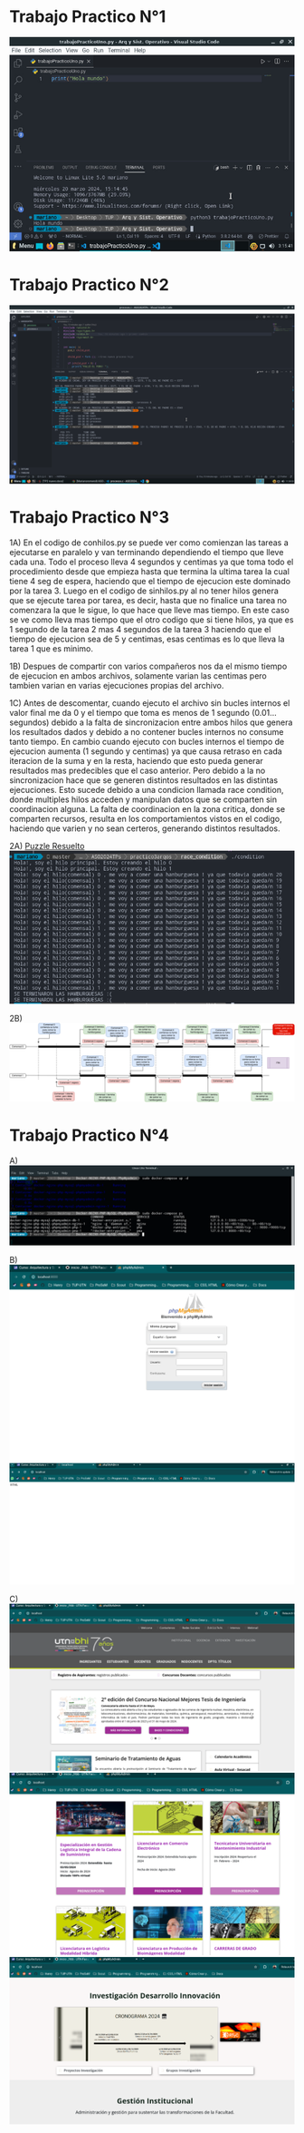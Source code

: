<h1>Trabajo Practico N°1</h1>

<img src="./trabajoPractico1/TP1 Arq y Sist. Operativos.jpeg">

<h1>Trabajo Practico N°2</h1>

<img src="./trabajoPractico2/Screenshot TP2.png">

<h1>Trabajo Practico N°3</h1>

1A)
En el codigo de conhilos.py se puede ver como comienzan las tareas a ejecutarse en paralelo y van terminando dependiendo el tiempo que lleve cada una. Todo el proceso lleva 4 segundos y centimas ya que toma todo el procedimiento desde que empieza hasta que termina la ultima tarea la cual tiene 4 seg de espera, haciendo que el tiempo de ejecucion este dominado por la tarea 3.
  Luego en el codigo de sinhilos.py al no tener hilos genera que se ejecute tarea por tarea, es decir, hasta que no finalice una tarea no comenzara la que le sigue, lo que hace que lleve mas tiempo. En este caso se ve como lleva mas tiempo que el otro codigo que si tiene hilos, ya que es 1 segundo de la tarea 2 mas 4 segundos de la tarea 3 haciendo que el tiempo de ejecucion sea de 5 y centimas, esas centimas es lo que lleva la tarea 1 que es minimo.

1B)
Despues de compartir con varios compañeros nos da el mismo tiempo de ejecucion en ambos archivos, solamente varian las centimas pero tambien varian en varias ejecuciones propias del archivo.

1C)
Antes de descomentar, cuando ejecuto el archivo sin bucles internos el valor final me da 0 y el tiempo que toma es menos de 1 segundo (0.01... segundos) debido a la falta de sincronizacion entre ambos hilos que genera los resultados dados y debido a no contener bucles internos no consume tanto tiempo. 
  En cambio cuando ejecuto con bucles internos el tiempo de ejecucion aumenta (1 segundo y centimas) ya que causa retraso en cada iteracion de la suma y en la resta, haciendo que esto pueda generar resultados mas predecibles que el caso anterior. Pero debido a la no sincronizacion hace que se generen distintos resultados en las distintas ejecuciones.
  Esto sucede debido a una condicion llamada race condition, donde multiples hilos acceden y manipulan datos que se comparten sin coordinacion alguna. La falta de coordinacion en la zona critica, donde se comparten recursos, resulta en los comportamientos vistos en el codigo, haciendo que varien y no sean certeros, generando distintos resultados.


2A)
<a href="./trabajoPractico3/race_condition/con_race_condition.c">Puzzle Resuelto</a> 
<img src="./trabajoPractico3/codigoEjecutado.png"> <br>

2B)
<img src="./trabajoPractico3/ASO2024.drawio.png">


<h1>Trabajo Practico N°4</h1>

A)
<img src="./trabajoPractico4/docker-compose-upYps.png">


B)
<img src="./trabajoPractico4/phpmyadmin.png">
<img src="./trabajoPractico4//nginx.png">


C)
<img src="./trabajoPractico4/clonSitioFacultad.png">
<img src="./trabajoPractico4/clonSitioFacultad2.png">
<img src="./trabajoPractico4/clonSitioFacultad3.png">